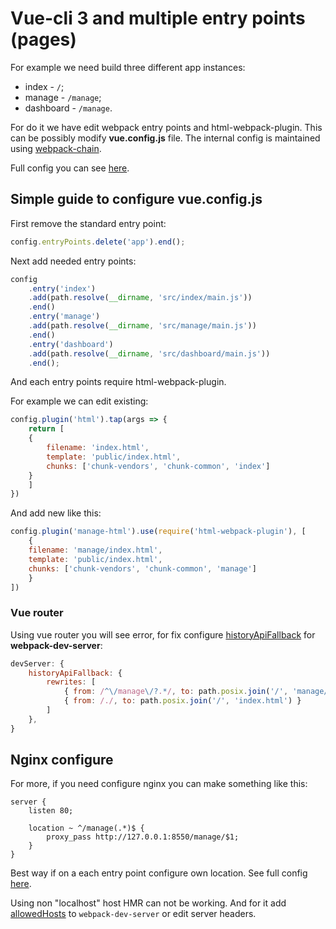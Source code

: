 # Vue-cli 3 and multiple entry points (pages)

For example we need build three different app instances:
- index     - `/`;
- manage    - `/manage`;
- dashboard - `/manage`.

For do it we have edit webpack entry points and html-webpack-plugin. This can be possibly modify **vue.config.js** file. The internal config is maintained using [webpack-chain](https://github.com/mozilla-neutrino/webpack-chain).

Full config you can see [here](vue.config.js).

## Simple guide to configure **vue.config.js**

First remove the standard entry point:

```js
config.entryPoints.delete('app').end();
```

Next add needed entry points:

```js
config
    .entry('index')
    .add(path.resolve(__dirname, 'src/index/main.js'))
    .end()
    .entry('manage')
    .add(path.resolve(__dirname, 'src/manage/main.js'))
    .end()
    .entry('dashboard')
    .add(path.resolve(__dirname, 'src/dashboard/main.js'))
    .end();
```
And each entry points require html-webpack-plugin.

For example we can edit existing:
```js
config.plugin('html').tap(args => {
    return [
    {
        filename: 'index.html',
        template: 'public/index.html',
        chunks: ['chunk-vendors', 'chunk-common', 'index']
    }
    ]
})
```

And add new like this:

```js
config.plugin('manage-html').use(require('html-webpack-plugin'), [
    {
    filename: 'manage/index.html',
    template: 'public/index.html',
    chunks: ['chunk-vendors', 'chunk-common', 'manage']
    }
])
```

### Vue router

Using vue router you will see error, for fix configure [historyApiFallback](https://webpack.js.org/configuration/dev-server/#devserver-historyapifallback) for **webpack-dev-server**:

```js
devServer: {
    historyApiFallback: {
        rewrites: [
            { from: /^\/manage\/?.*/, to: path.posix.join('/', 'manage/index.html') },
            { from: /./, to: path.posix.join('/', 'index.html') }
        ]
    },
}
```

## Nginx configure

For more, if you need configure nginx you can make something like this:

```
server {
    listen 80;

    location ~ ^/manage(.*)$ {
        proxy_pass http://127.0.0.1:8550/manage/$1;
    }
}
```

Best way if on a each entry point configure own location. See full config [here](configs/nginx.dev.conf).

Using non "localhost" host HMR can not be working. And for it add [allowedHosts](https://webpack.js.org/configuration/dev-server/#devserver-allowedhosts) to `webpack-dev-server` or edit server headers.



